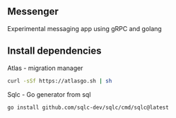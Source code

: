 ## Messenger

Experimental messaging app using gRPC and golang

## Install dependencies

Atlas - migration manager

```sh
curl -sSf https://atlasgo.sh | sh
```

Sqlc - Go generator from sql

```sh
go install github.com/sqlc-dev/sqlc/cmd/sqlc@latest
```
